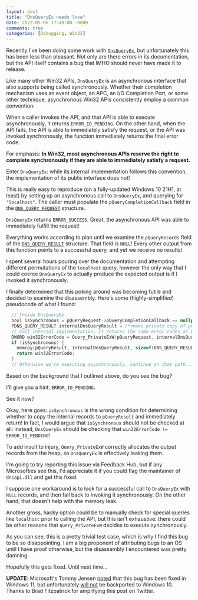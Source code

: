```yaml
---
layout: post
title: "DnsQueryEx needs love"
date: 2022-05-06 17:40:00 -0600
comments: true
categories: [Debugging, Win32]
---
```

Recently I've been doing some work with [`DnsQueryEx`](https://web.archive.org/web/20220107041650/https://docs.microsoft.com/en-us/windows/win32/api/windns/nf-windns-dnsqueryex),
but unfortunately this has been less than pleasant. Not only are there errors in its documentation,
but the API itself contains a bug that IMHO should never have made it to release.

Like many other Win32 APIs, `DnsQueryEx` is an asynchronous interface that also
supports being called synchronously. Whether their completion mechanism uses an
event object, an APC, an I/O Completion Port, or some other technique,
asynchronous Win32 APIs consistently employ a common convention:

When a caller invokes the API, and that API is able to execute asynchronously,
it returns `ERROR_IO_PENDING`. On the other hand, when the API fails, the API is
able to immediately satisfy the request, or the API was invoked synchronously,
the function immediately returns the final error code.

For emphasis: **In Win32, most asynchronous APIs reserve the right to complete
synchronously if they are able to immediately satisfy a request.**

Enter `DnsQueryEx`: while its internal implementation follows this convention,
the implementation of its public interface does not!

This is really easy to reproduce (on a fully-updated Windows 10 21H1, at least)
by setting up an asynchronous call to `DnsQueryEx`, and querying for `"localhost"`.
The caller must populate the `pQueryCompletionCallback` field in the [`DNS_QUERY_REQUEST`](https://web.archive.org/web/20220107051448/https://docs.microsoft.com/en-us/windows/win32/api/windns/ns-windns-dns_query_request)
structure.

`DnsQueryEx` returns `ERROR_SUCCESS`. Great, the asynchronous API was able to
immediately fulfill the request!

Everything works according to plan until we examine the `pQueryRecords` field of
the [`DNS_QUERY_RESULT`](https://web.archive.org/web/20220106224652/https://docs.microsoft.com/en-us/windows/win32/api/windns/ns-windns-dns_query_result)
structure. That field is `NULL`! Every other output from this function points to
a successful query, and yet we receive no results!

I spent several hours pouring over the documentation and attempting different
permutations of the `localhost` query, however the only way that I could coerce
`DnsQueryEx` to actually produce the expected output is if I invoked it
synchronously.

I finally determined that this poking around was becoming futile and decided to
examine the disassembly. Here's some (highly-simplified) pseudocode of what I found:

``` c++
  // Inside DnsQueryEx
  bool isSynchronous = pQueryRequest->pQueryCompletionCallback == nullptr;
  PDNS_QUERY_RESULT internalDnsQueryResult = /*<make private copy of pQueryResults>*/;
  // Call internal implementation. It returns the same error codes as DnsQueryEx
  DWORD win32ErrorCode = Query_PrivateExW(pQueryRequest, internalDnsQueryResult);
  if (isSynchronous) {
    memcpy(pQueryResult, internalDnsQueryResult, sizeof(DNS_QUERY_RESULT));
    return win32ErrorCode;
  }
  // Otherwise we're executing asynchronously, continue on that path...
```

Based on the background that I outlined above, do you see the bug?







I'll give you a hint: `ERROR_IO_PENDING`.







See it now?







Okay, here goes: `isSynchronous` is the wrong condition for determining
whether to copy the internal records to `pQueryResult` and immediately
return! In fact, I would argue that `isSynchronous` should not be checked at
all: instead, `DnsQueryEx` should be checking that `win32ErrorCode != ERROR_IO_PENDING`!

To add insult to injury, `Query_PrivateExW` correctly allocates the output
records from the heap, so `DnsQueryEx` is effectively leaking them.

I'm going to try reporting this issue via Feedback Hub, but if any Microsofties
see this, I'd appreciate it if you could flag the maintainer of `dnsapi.dll` and
get this fixed.

I suppose one workaround is to look for a successful call to `DnsQueryEx` with
`NULL` records, and then fall back to invoking it synchronously. On the other
hand, that doesn't help with the memory leak.

Another gross, hacky option could be to manually check for special queries like
`localhost` prior to calling the API, but this isn't exhaustive: there could
be other reasons that `Query_PrivateExW` decides to execute synchronously.

As you can see, this is a pretty trivial test case, which is why I find this
bug to be so disappointing. I am a big proponent of attributing bugs to an OS
until I have proof otherwise, but the disassembly I encountered was pretty
damning.

Hopefully this gets fixed. Until next time...

**UPDATE:** Microsoft's Tommy Jensen [noted](https://twitter.com/tommyatms/status/1523732124343304193)
that this bug has been fixed in Windows 11, but unfortunately [will not](https://twitter.com/tommyatms/status/1523735004009820165)
be backported to Windows 10. Thanks to Brad Fitzpatrick for amplifying this post on Twitter.

